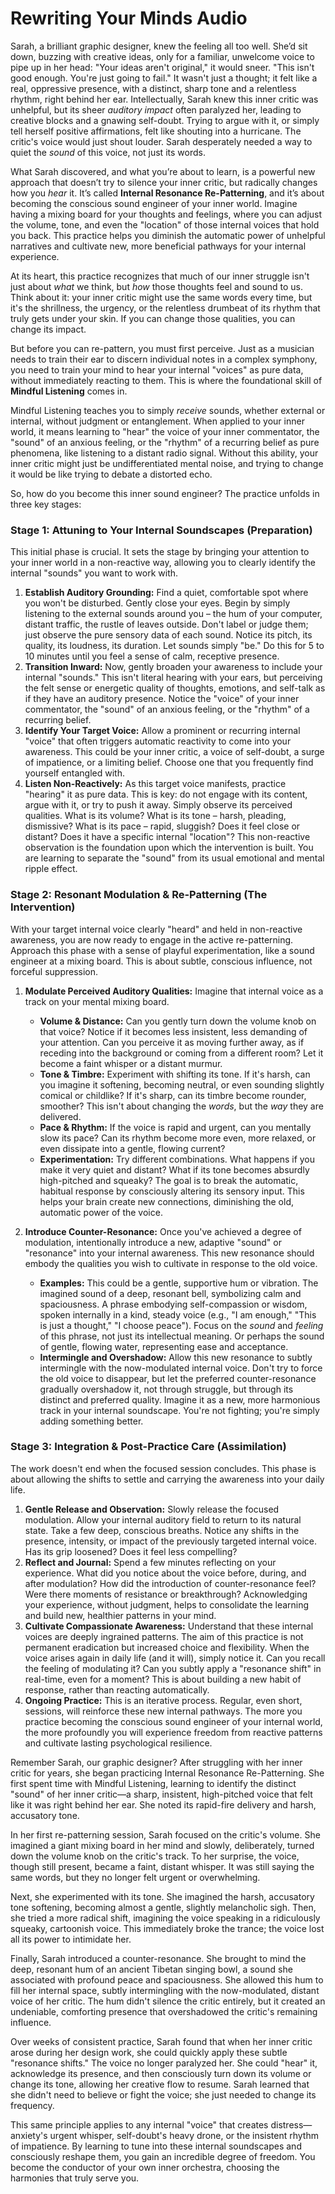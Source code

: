 # Rewriting Your Minds Audio

Sarah, a brilliant graphic designer, knew the feeling all too well. She’d sit down, buzzing with creative ideas, only for a familiar, unwelcome voice to pipe up in her head: "Your ideas aren't original," it would sneer. "This isn't good enough. You're just going to fail." It wasn't just a thought; it felt like a real, oppressive presence, with a distinct, sharp tone and a relentless rhythm, right behind her ear. Intellectually, Sarah knew this inner critic was unhelpful, but its sheer *auditory impact* often paralyzed her, leading to creative blocks and a gnawing self-doubt. Trying to argue with it, or simply tell herself positive affirmations, felt like shouting into a hurricane. The critic's voice would just shout louder. Sarah desperately needed a way to quiet the *sound* of this voice, not just its words.

What Sarah discovered, and what you’re about to learn, is a powerful new approach that doesn’t try to silence your inner critic, but radically changes how you *hear* it. It’s called **Internal Resonance Re-Patterning**, and it’s about becoming the conscious sound engineer of your inner world. Imagine having a mixing board for your thoughts and feelings, where you can adjust the volume, tone, and even the "location" of those internal voices that hold you back. This practice helps you diminish the automatic power of unhelpful narratives and cultivate new, more beneficial pathways for your internal experience.

At its heart, this practice recognizes that much of our inner struggle isn't just about *what* we think, but *how* those thoughts feel and sound to us. Think about it: your inner critic might use the same words every time, but it's the shrillness, the urgency, or the relentless drumbeat of its rhythm that truly gets under your skin. If you can change those qualities, you can change its impact.

But before you can re-pattern, you must first perceive. Just as a musician needs to train their ear to discern individual notes in a complex symphony, you need to train your mind to hear your internal "voices" as pure data, without immediately reacting to them. This is where the foundational skill of **Mindful Listening** comes in.

Mindful Listening teaches you to simply *receive* sounds, whether external or internal, without judgment or entanglement. When applied to your inner world, it means learning to "hear" the voice of your inner commentator, the "sound" of an anxious feeling, or the "rhythm" of a recurring belief as pure phenomena, like listening to a distant radio signal. Without this ability, your inner critic might just be undifferentiated mental noise, and trying to change it would be like trying to debate a distorted echo.

So, how do you become this inner sound engineer? The practice unfolds in three key stages:

### Stage 1: Attuning to Your Internal Soundscapes (Preparation)

This initial phase is crucial. It sets the stage by bringing your attention to your inner world in a non-reactive way, allowing you to clearly identify the internal "sounds" you want to work with.

1.  **Establish Auditory Grounding:** Find a quiet, comfortable spot where you won't be disturbed. Gently close your eyes. Begin by simply listening to the external sounds around you – the hum of your computer, distant traffic, the rustle of leaves outside. Don't label or judge them; just observe the pure sensory data of each sound. Notice its pitch, its quality, its loudness, its duration. Let sounds simply "be." Do this for 5 to 10 minutes until you feel a sense of calm, receptive presence.
2.  **Transition Inward:** Now, gently broaden your awareness to include your internal "sounds." This isn't literal hearing with your ears, but perceiving the felt sense or energetic quality of thoughts, emotions, and self-talk as if they have an auditory presence. Notice the "voice" of your inner commentator, the "sound" of an anxious feeling, or the "rhythm" of a recurring belief.
3.  **Identify Your Target Voice:** Allow a prominent or recurring internal "voice" that often triggers automatic reactivity to come into your awareness. This could be your inner critic, a voice of self-doubt, a surge of impatience, or a limiting belief. Choose one that you frequently find yourself entangled with.
4.  **Listen Non-Reactively:** As this target voice manifests, practice "hearing" it as pure data. This is key: do not engage with its content, argue with it, or try to push it away. Simply observe its perceived qualities. What is its volume? What is its tone – harsh, pleading, dismissive? What is its pace – rapid, sluggish? Does it feel close or distant? Does it have a specific internal "location"? This non-reactive observation is the foundation upon which the intervention is built. You are learning to separate the "sound" from its usual emotional and mental ripple effect.

### Stage 2: Resonant Modulation & Re-Patterning (The Intervention)

With your target internal voice clearly "heard" and held in non-reactive awareness, you are now ready to engage in the active re-patterning. Approach this phase with a sense of playful experimentation, like a sound engineer at a mixing board. This is about subtle, conscious influence, not forceful suppression.

1.  **Modulate Perceived Auditory Qualities:** Imagine that internal voice as a track on your mental mixing board.
    *   **Volume & Distance:** Can you gently turn down the volume knob on that voice? Notice if it becomes less insistent, less demanding of your attention. Can you perceive it as moving further away, as if receding into the background or coming from a different room? Let it become a faint whisper or a distant murmur.
    *   **Tone & Timbre:** Experiment with shifting its tone. If it's harsh, can you imagine it softening, becoming neutral, or even sounding slightly comical or childlike? If it's sharp, can its timbre become rounder, smoother? This isn't about changing the *words*, but the *way* they are delivered.
    *   **Pace & Rhythm:** If the voice is rapid and urgent, can you mentally slow its pace? Can its rhythm become more even, more relaxed, or even dissipate into a gentle, flowing current?
    *   **Experimentation:** Try different combinations. What happens if you make it very quiet and distant? What if its tone becomes absurdly high-pitched and squeaky? The goal is to break the automatic, habitual response by consciously altering its sensory input. This helps your brain create new connections, diminishing the old, automatic power of the voice.

2.  **Introduce Counter-Resonance:** Once you've achieved a degree of modulation, intentionally introduce a new, adaptive "sound" or "resonance" into your internal awareness. This new resonance should embody the qualities you wish to cultivate in response to the old voice.
    *   **Examples:** This could be a gentle, supportive hum or vibration. The imagined sound of a deep, resonant bell, symbolizing calm and spaciousness. A phrase embodying self-compassion or wisdom, spoken internally in a kind, steady voice (e.g., "I am enough," "This is just a thought," "I choose peace"). Focus on the *sound* and *feeling* of this phrase, not just its intellectual meaning. Or perhaps the sound of gentle, flowing water, representing ease and acceptance.
    *   **Intermingle and Overshadow:** Allow this new resonance to subtly intermingle with the now-modulated internal voice. Don't try to force the old voice to disappear, but let the preferred counter-resonance gradually overshadow it, not through struggle, but through its distinct and preferred quality. Imagine it as a new, more harmonious track in your internal soundscape. You're not fighting; you're simply adding something better.

### Stage 3: Integration & Post-Practice Care (Assimilation)

The work doesn't end when the focused session concludes. This phase is about allowing the shifts to settle and carrying the awareness into your daily life.

1.  **Gentle Release and Observation:** Slowly release the focused modulation. Allow your internal auditory field to return to its natural state. Take a few deep, conscious breaths. Notice any shifts in the presence, intensity, or impact of the previously targeted internal voice. Has its grip loosened? Does it feel less compelling?
2.  **Reflect and Journal:** Spend a few minutes reflecting on your experience. What did you notice about the voice before, during, and after modulation? How did the introduction of counter-resonance feel? Were there moments of resistance or breakthrough? Acknowledging your experience, without judgment, helps to consolidate the learning and build new, healthier patterns in your mind.
3.  **Cultivate Compassionate Awareness:** Understand that these internal voices are deeply ingrained patterns. The aim of this practice is not permanent eradication but increased choice and flexibility. When the voice arises again in daily life (and it will), simply notice it. Can you recall the feeling of modulating it? Can you subtly apply a "resonance shift" in real-time, even for a moment? This is about building a new habit of response, rather than reacting automatically.
4.  **Ongoing Practice:** This is an iterative process. Regular, even short, sessions, will reinforce these new internal pathways. The more you practice becoming the conscious sound engineer of your internal world, the more profoundly you will experience freedom from reactive patterns and cultivate lasting psychological resilience.

Remember Sarah, our graphic designer? After struggling with her inner critic for years, she began practicing Internal Resonance Re-Patterning. She first spent time with Mindful Listening, learning to identify the distinct "sound" of her inner critic—a sharp, insistent, high-pitched voice that felt like it was right behind her ear. She noted its rapid-fire delivery and harsh, accusatory tone.

In her first re-patterning session, Sarah focused on the critic's volume. She imagined a giant mixing board in her mind and slowly, deliberately, turned down the volume knob on the critic's track. To her surprise, the voice, though still present, became a faint, distant whisper. It was still saying the same words, but they no longer felt urgent or overwhelming.

Next, she experimented with its tone. She imagined the harsh, accusatory tone softening, becoming almost a gentle, slightly melancholic sigh. Then, she tried a more radical shift, imagining the voice speaking in a ridiculously squeaky, cartoonish voice. This immediately broke the trance; the voice lost all its power to intimidate her.

Finally, Sarah introduced a counter-resonance. She brought to mind the deep, resonant hum of an ancient Tibetan singing bowl, a sound she associated with profound peace and spaciousness. She allowed this hum to fill her internal space, subtly intermingling with the now-modulated, distant voice of her critic. The hum didn't silence the critic entirely, but it created an undeniable, comforting presence that overshadowed the critic's remaining influence.

Over weeks of consistent practice, Sarah found that when her inner critic arose during her design work, she could quickly apply these subtle "resonance shifts." The voice no longer paralyzed her. She could "hear" it, acknowledge its presence, and then consciously turn down its volume or change its tone, allowing her creative flow to resume. Sarah learned that she didn't need to believe or fight the voice; she just needed to change its frequency.

This same principle applies to any internal "voice" that creates distress—anxiety's urgent whisper, self-doubt's heavy drone, or the insistent rhythm of impatience. By learning to tune into these internal soundscapes and consciously reshape them, you gain an incredible degree of freedom. You become the conductor of your own inner orchestra, choosing the harmonies that truly serve you.